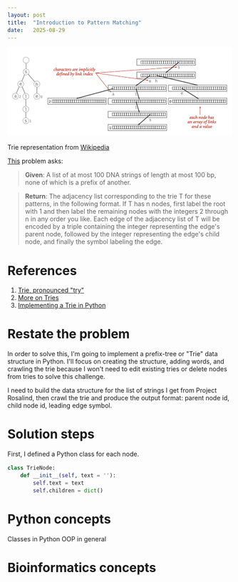 ```yaml
---
layout: post
title:  "Introduction to Pattern Matching"
date:   2025-08-29
---
```

![Trie_representation.png](../assets/Trie_representation.png)

Trie representation from [Wikipedia](https://en.wikipedia.org/wiki/File:Trie_representation.png)

[This](https://rosalind.info/problems/trie/) problem asks:

> **Given**: A list of at most 100 DNA strings of length at most 100 bp, none of which is a prefix of another.

> **Return**: The adjacency list corresponding to the trie T for these patterns, in the following format. If T has n nodes, first label the root with 1 and then label the remaining nodes with the integers 2 through n in any order you like. Each edge of the adjacency list of T will be encoded by a triple containing the integer representing the edge's parent node, followed by the integer representing the edge's child node, and finally the symbol labeling the edge.

<!--break-->

# References
1. [Trie, pronounced "try"](https://rosalind.info/glossary/trie/)
2. [More on Tries](https://en.wikipedia.org/wiki/Trie)
3. [Implementing a Trie in Python](https://www.aleksandrhovhannisyan.com/blog/python-trie-data-structure/)

# Restate the problem
In order to solve this, I'm going to implement a prefix-tree or "Trie" data structure in Python. I'll focus on creating the structure, adding words, and crawling the trie because I won't need to edit existing tries or delete nodes from tries to solve this challenge.

I need to build the data structure for the list of strings I get from Project Rosalind, then crawl the trie and produce the output format: parent node id, child node id, leading edge symbol.

# Solution steps
First, I defined a Python class for each node.
```python
class TrieNode:
    def __init__(self, text = ''):
        self.text = text
        self.children = dict()
```



# Python concepts
Classes in Python
OOP in general


# Bioinformatics concepts